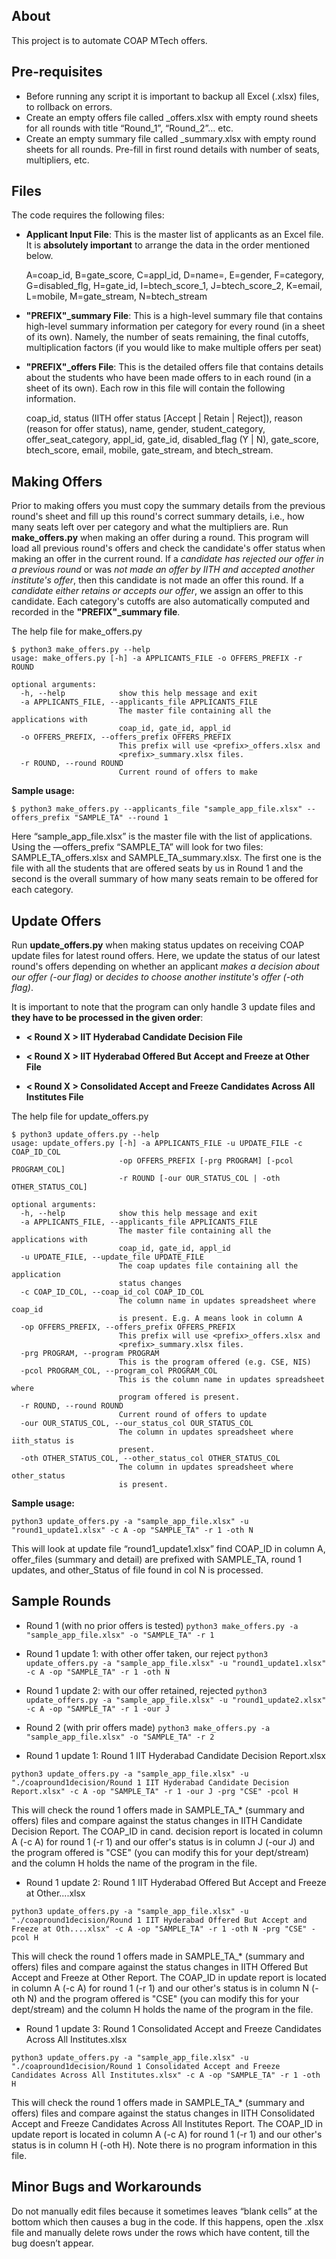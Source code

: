 ## About
This project is to automate COAP MTech offers.

## Pre-requisites
* Before running any script it is important to backup all Excel (.xlsx) files, to rollback on errors.
* Create an empty offers file called <PREFIX>_offers.xlsx with empty round sheets for all rounds with title “Round_1”, “Round_2”… etc.
* Create an empty summary file called <PREFIX>_summary.xlsx with empty round sheets for all rounds. Pre-fill in first round details with number of seats, multipliers, etc.

## Files
The code requires the following files:
* **Applicant Input File**: This is the master list of applicants as an Excel file. It is **absolutely important**
to arrange the data in the order mentioned below.

    A=coap_id, B=gate_score, C=appl_id, D=name=, E=gender, F=category, G=disabled_flg,
    H=gate_id, I=btech_score_1, J=btech_score_2, K=email, L=mobile, M=gate_stream, N=btech_stream

* **"PREFIX"_summary File**: This is a high-level summary file that contains high-level summary information per
    category for every round (in a sheet of its own). Namely, the number of seats remaining, the final cutoffs, multiplication factors (if you would like to make multiple offers per seat)

* **"PREFIX"_offers File**: This is the detailed offers file that contains details about the students who have been
    made offers to in each round (in a sheet of its own). Each row in this file will contain the following information.

    coap_id, status (IITH offer status [Accept | Retain | Reject]), reason (reason for offer status),
    name, gender, student_category, offer_seat_category, appl_id, gate_id, disabled_flag (Y | N),
    gate_score, btech_score, email, mobile, gate_stream, and btech_stream.

## Making Offers
Prior to making offers you must copy the summary details from the previous round's sheet and fill up this round's
correct summary details, i.e., how many seats left over per category and what the multipliers are.
Run **make_offers.py** when making an offer during a round. This program will load all previous round's offers and check
the candidate's offer status when making an offer in the current round. If a _candidate has rejected our offer in a previous
round_ or was _not made an offer by IITH and accepted another institute's offer_, then this candidate is not made an offer
this round. If a _candidate either retains or accepts our offer_, we assign an offer to this candidate.
Each category's cutoffs are also automatically computed and recorded in the **"PREFIX"_summary file**.

The help file for make_offers.py
```
$ python3 make_offers.py --help
usage: make_offers.py [-h] -a APPLICANTS_FILE -o OFFERS_PREFIX -r ROUND

optional arguments:
  -h, --help            show this help message and exit
  -a APPLICANTS_FILE, --applicants_file APPLICANTS_FILE
                        The master file containing all the applications with
                        coap_id, gate_id, appl_id
  -o OFFERS_PREFIX, --offers_prefix OFFERS_PREFIX
                        This prefix will use <prefix>_offers.xlsx and
                        <prefix>_summary.xlsx files.
  -r ROUND, --round ROUND
                        Current round of offers to make
```
**Sample usage:**
```
$ python3 make_offers.py --applicants_file "sample_app_file.xlsx" --offers_prefix "SAMPLE_TA" --round 1
```
Here “sample_app_file.xlsx” is the master file with the list of applications. Using the —offers_prefix “SAMPLE_TA” will look for two files: SAMPLE_TA_offers.xlsx and SAMPLE_TA_summary.xlsx. The first one is the file with all the students that are offered seats by us in Round 1 and the second is the overall summary of how many seats remain to be offered for each category.

## Update Offers
Run **update_offers.py** when making status updates on receiving COAP update files for latest round offers.
Here, we update the status of our latest round's offers depending on whether an applicant _makes a decision
about our offer (-our flag)_ or _decides to choose another institute's offer (-oth flag)_.

It is important to note that the program can only handle 3 update files and **they have to be processed in the given order**:
* **< Round X > IIT Hyderabad Candidate Decision File**

* **< Round X > IIT Hyderabad Offered But Accept and Freeze at Other File**

* **< Round X > Consolidated Accept and Freeze Candidates Across All Institutes File**

The help file for update_offers.py
```
$ python3 update_offers.py --help
usage: update_offers.py [-h] -a APPLICANTS_FILE -u UPDATE_FILE -c COAP_ID_COL
                        -op OFFERS_PREFIX [-prg PROGRAM] [-pcol PROGRAM_COL]
                        -r ROUND [-our OUR_STATUS_COL | -oth OTHER_STATUS_COL]

optional arguments:
  -h, --help            show this help message and exit
  -a APPLICANTS_FILE, --applicants_file APPLICANTS_FILE
                        The master file containing all the applications with
                        coap_id, gate_id, appl_id
  -u UPDATE_FILE, --update_file UPDATE_FILE
                        The coap updates file containing all the application
                        status changes
  -c COAP_ID_COL, --coap_id_col COAP_ID_COL
                        The column name in updates spreadsheet where coap_id
                        is present. E.g. A means look in column A
  -op OFFERS_PREFIX, --offers_prefix OFFERS_PREFIX
                        This prefix will use <prefix>_offers.xlsx and
                        <prefix>_summary.xlsx files.
  -prg PROGRAM, --program PROGRAM
                        This is the program offered (e.g. CSE, NIS)
  -pcol PROGRAM_COL, --program_col PROGRAM_COL
                        This is the column name in updates spreadsheet where
                        program offered is present.
  -r ROUND, --round ROUND
                        Current round of offers to update
  -our OUR_STATUS_COL, --our_status_col OUR_STATUS_COL
                        The column in updates spreadsheet where iith_status is
                        present.
  -oth OTHER_STATUS_COL, --other_status_col OTHER_STATUS_COL
                        The column in updates spreadsheet where other_status
                        is present.
```
**Sample usage:**
```
python3 update_offers.py -a "sample_app_file.xlsx" -u "round1_update1.xlsx" -c A -op "SAMPLE_TA" -r 1 -oth N
```
This will look at update file “round1_update1.xlsx” find COAP_ID in column A, offer_files (summary and detail) are prefixed with SAMPLE_TA, round 1 updates, and other_Status of file found in col N is processed.

## Sample Rounds
* Round 1 (with no prior offers is tested)
    `python3 make_offers.py -a "sample_app_file.xlsx" -o "SAMPLE_TA" -r 1`

* Round 1 update 1: with other offer taken, our reject
    `python3 update_offers.py -a "sample_app_file.xlsx" -u "round1_update1.xlsx" -c A -op "SAMPLE_TA" -r 1 -oth N`
* Round 1 update 2: with our offer retained, rejected
    `python3 update_offers.py -a "sample_app_file.xlsx" -u "round1_update2.xlsx" -c A -op "SAMPLE_TA" -r 1 -our J`

* Round 2 (with prir offers made)
    `python3 make_offers.py -a "sample_app_file.xlsx" -o "SAMPLE_TA" -r 2`



* Round 1 update 1: Round 1 IIT Hyderabad Candidate Decision Report.xlsx
```
python3 update_offers.py -a "sample_app_file.xlsx" -u "./coapround1decision/Round 1 IIT Hyderabad Candidate Decision Report.xlsx" -c A -op "SAMPLE_TA" -r 1 -our J -prg "CSE" -pcol H
```
This will check the round 1 offers made in SAMPLE_TA_* (summary and offers) files and compare against the status changes in IITH Candidate Decision Report. The COAP_ID in cand. decision report is located in column A (-c A) for round 1 (-r 1)
and our offer's status is in column J (-our J) and the program offered is "CSE" (you can modify this for your dept/stream) and the column H holds the name of the program in the file.

* Round 1 update 2: Round 1 IIT Hyderabad Offered But Accept and Freeze at Other....xlsx
```
python3 update_offers.py -a "sample_app_file.xlsx" -u "./coapround1decision/Round 1 IIT Hyderabad Offered But Accept and Freeze at Oth....xlsx" -c A -op "SAMPLE_TA" -r 1 -oth N -prg "CSE" -pcol H
```
This will check the round 1 offers made in SAMPLE_TA_* (summary and offers) files and compare against the status changes in IITH Offered But Accept and Freeze at Other Report. The COAP_ID in update report is located in column A (-c A) for round 1 (-r 1) and our other's status is in column N (-oth N) and the program offered is "CSE" (you can modify this for your dept/stream) and the column H holds the name of the program in the file.

* Round 1 update 3: Round 1 Consolidated Accept and Freeze Candidates Across All Institutes.xlsx
```
python3 update_offers.py -a "sample_app_file.xlsx" -u "./coapround1decision/Round 1 Consolidated Accept and Freeze Candidates Across All Institutes.xlsx" -c A -op "SAMPLE_TA" -r 1 -oth H
```
This will check the round 1 offers made in SAMPLE_TA_* (summary and offers) files and compare against the status changes in IITH Consolidated Accept and Freeze Candidates Across All Institutes Report. The COAP_ID in update report is located in column A (-c A) for round 1 (-r 1) and our other's status is in column H (-oth H). Note there is no program information in
this file.


## Minor Bugs and Workarounds
Do not manually edit files because it sometimes leaves “blank cells” at the bottom which then causes a bug in the code. If this happens, open the .xlsx file and manually delete rows under the rows which have content, till the bug doesn’t appear.
